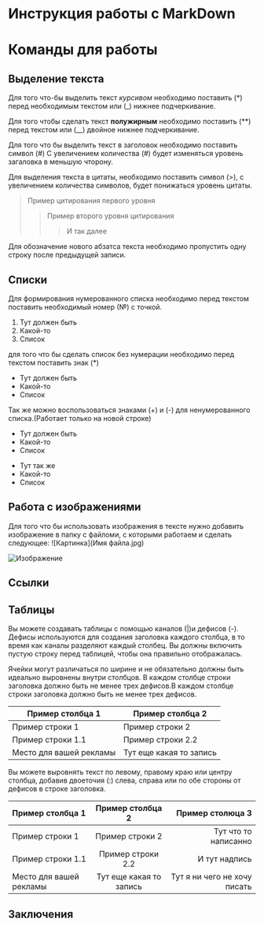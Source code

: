 # Инструкция работы с MarkDown

# Команды для работы 

## Выделение текста
Для того что-бы выделить текст *курсивом* необходимо поставить (*) перед необходимым текстом или (_) нижнее подчеркивание.

Для того чтобы сделать текст **полужирным** необходимо поставить (**) перед текстом или (__) двойное нижнее подчеркивание.

Для того что бы выделить текст в заголовок необходимо поставить символ (#) 
C увеличением количества (#) будет изменяться уровень загаловка в меньшую чторону.

Для выделения текста в цитаты, необходимо поставить символ (>), с увеличением количества символов, будет понижаться уровень цитаты.

>Пример цитирования первого уровня
>>Пример второго уровня цитирования
>>> И так далее

Для обозначение нового абзатса текста необходимо пропустить одну строку после предыдущей записи.

## Списки 

Для формирования нумерованного списка необходимо перед текстом поставить необходимый номер (№) с точкой.

1. Тут должен быть 
2. Какой-то
3. Список

для того что бы сделать список без нумерации необходимо перед текстом поставить знак (*)

* Тут должен быть 
* Какой-то
* Список

Так же можно воспользоваться знаками (+) и (-) для ненумерованного списка.(Работает только на новой строке)

+ Тут должен быть   
+ Какой-то 
+ Список

- Тут так же  
- Какой-то
- Список 

## Работа с изображениями 

Для того что бы использовать изображения в тексте нужно добавить изображение в папку с файломи, с которыми работаем и сделать следующее:
![Картинка](Имя файла.jpg)

![Изображение](Dobbie.jpg)


## Ссылки

## Таблицы

Вы можете создавать таблицы с помощью каналов (|)и дефисов (-). Дефисы используются для создания заголовка каждого столбца, в то время как каналы разделяют каждый столбец. Вы должны включить пустую строку перед таблицей, чтобы она правильно отображалась.

Ячейки могут различаться по ширине и не обязательно должны быть идеально выровнены внутри столбцов. В каждом столбце строки заголовка должно быть не менее трех дефисов.В каждом столбце строки заголовка должно быть не менее трех дефисов.

| Пример столбца 1 | Пример столбца 2  |
|   -----   |    ----- |
|Пример строки 1   | Пример строки 2   |
|Пример строки 1.1 | Пример строки 2.2 |
|   Место для вашей рекламы | Тут еще какая то запись| 

Вы можете выровнять текст по левому, правому краю или центру столбца, добавив двоеточия (:) слева, справа или по обе стороны от дефисов в строке заголовка.

| Пример столбца 1 | Пример столбца 2  | Пример столюца 3
|   :-----   |    :-----: |     -----: |
|Пример строки 1   | Пример строки 2   |    Тут что то написанно    
|Пример строки 1.1 | Пример строки 2.2 |    И тут надпись   
|   Место для вашей рекламы | Тут еще какая то запись| Тут я ни чего не хочу писать



## Заключения 